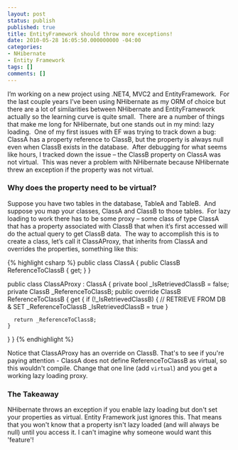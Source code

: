 ```yaml
---
layout: post
status: publish
published: true
title: EntityFramework should throw more exceptions!
date: 2010-05-28 16:05:50.000000000 -04:00
categories:
- NHibernate
- Entity Framework
tags: []
comments: []
---
```


I’m working on a new project using .NET4, MVC2 and EntityFramework.  For the last couple years I’ve been using NHibernate as my ORM of choice but there are a lot of similarities between NHibernate and EntityFramework actually so the learning curve is quite small.  There are a number of things that make me long for NHibernate, but one stands out in my mind: lazy loading.  One of my first issues with EF was trying to track down a bug: ClassA has a property reference to ClassB, but the property is always null even when ClassB exists in the database.  After debugging for what seems like hours, I tracked down the issue – the ClassB property on ClassA was not virtual.  This was never a problem with NHibernate because NHibernate threw an exception if the property was not virtual.

### Why does the property need to be virtual?
 
Suppose you have two tables in the database, TableA and TableB.  And suppose you map your classes, ClassA and ClassB to those tables.  For lazy loading to work there has to be some proxy – some class of type ClassA that has a property associated with ClassB that when it’s first accessed will do the actual query to get ClassB data.  The way to accomplish this is to create a class, let’s call it ClassAProxy, that inherits from ClassA and overrides the properties, something like this:

{% highlight csharp %}
public class ClassA
{
  public ClassB ReferenceToClassB { get; }
}

public class ClassAProxy : ClassA
{
  private bool _IsRetrievedClassB = false;
  private ClassB _ReferenceToClassB;
  public override ClassB ReferenceToClassB 
  {
    get
    {
      if (!_IsRetrievedClassB)
      {
        // RETRIEVE FROM DB & SET _ReferenceToClassB
        _IsRetrievedClassB = true
      }

      return _ReferenceToClassB;
    }
  }
}
{% endhighlight %}

Notice that ClassAProxy has an override on ClassB. That's to see if you're paying attention - ClassA does not define ReferenceToClassB as virtual, so this wouldn't compile. Change that one line (add `virtual`) and you get a working lazy loading proxy.

### The Takeaway
NHibernate throws an exception if you enable lazy loading but don't set your properties as virtual. Entity Framework just ignores this. That means that you won't know that a property isn't lazy loaded (and will always be null) until you access it. I can't imagine why someone would want this 'feature'!
